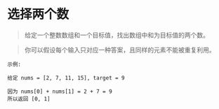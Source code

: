 # 选择两个数
> 给定一个整数数组和一个目标值，找出数组中和为目标值的两个数。

> 你可以假设每个输入只对应一种答案，且同样的元素不能被重复利用。

```shell
示例:

给定 nums = [2, 7, 11, 15], target = 9

因为 nums[0] + nums[1] = 2 + 7 = 9
所以返回 [0, 1]
```
